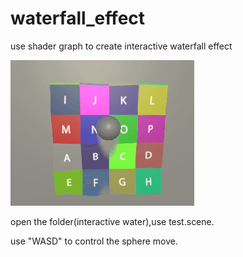 # waterfall_effect
 use shader graph to create interactive waterfall effect

![demo](./waterfall_effect.gif)

open the folder(interactive water),use test.scene.

use "WASD" to control the sphere move.